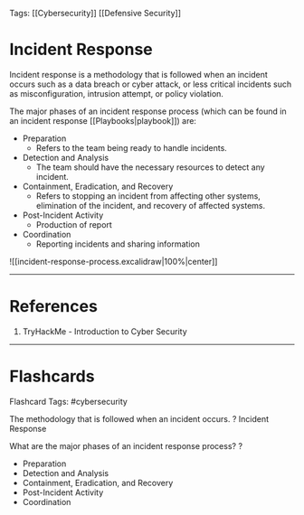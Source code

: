 Tags: [[Cybersecurity]] [[Defensive Security]]
# Incident Response

Incident response is a methodology that is followed when an incident occurs such as a data breach or cyber attack, or less critical incidents such as misconfiguration, intrusion attempt, or policy violation.

The major phases of an incident response process (which can be found in an incident response [[Playbooks|playbook]]) are:

- Preparation
	- Refers to the team being ready to handle incidents.
- Detection and Analysis
	- The team should have the necessary resources to detect any incident.
- Containment, Eradication, and Recovery
	- Refers to stopping an incident from affecting other systems, elimination of the incident, and recovery of affected systems.
- Post-Incident Activity
	- Production of report
- Coordination
	- Reporting incidents and sharing information

![[incident-response-process.excalidraw|100%|center]]

---
# References

1. TryHackMe - Introduction to Cyber Security

---
# Flashcards

Flashcard Tags: #cybersecurity 

The methodology that is followed when an incident occurs.
?
Incident Response
<!--SR:!2024-05-03,4,270-->

What are the major phases of an incident response process?
?
- Preparation
- Detection and Analysis
- Containment, Eradication, and Recovery
- Post-Incident Activity
- Coordination
<!--SR:!2024-05-05,3,230-->